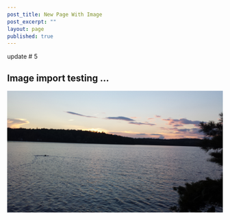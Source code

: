 ```yaml
---
post_title: New Page With Image
post_excerpt: ""
layout: page
published: true
---
```


update # 5

## Image import testing ...


![alt text](/assets/images/new-image-1.jpg "New Image")
